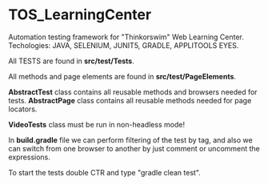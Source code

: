 # TOS_LearningCenter
Automation testing framework for "Thinkorswim" Web Learning Center. Techologies: JAVA, SELENIUM, JUNIT5, GRADLE, APPLITOOLS EYES.

All TESTS are found in **src/test/Tests**.

All methods and page elements are found in **src/test/PageElements**.

**AbstractTest** class contains all reusable methods and browsers needed for tests.
**AbstractPage** class contains all reusable methods needed for page locators. 

**VideoTests** class must be run in non-headless mode!

In **build.gradle** file we can perform filtering of the test by tag, and also we can switch from one browser to another by just comment or uncomment the expressions. 

To start the tests double CTR and type "gradle clean test".
